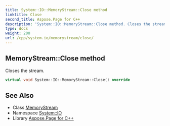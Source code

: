 ```yaml
---
title: System::IO::MemoryStream::Close method
linktitle: Close
second_title: Aspose.Page for C++
description: 'System::IO::MemoryStream::Close method. Closes the stream in C++.'
type: docs
weight: 200
url: /cpp/system.io/memorystream/close/
---
```

## MemoryStream::Close method


Closes the stream.

```cpp
virtual void System::IO::MemoryStream::Close() override
```

## See Also

* Class [MemoryStream](../)
* Namespace [System::IO](../../)
* Library [Aspose.Page for C++](../../../)
